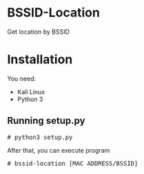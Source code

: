 # BSSID-Location
Get location by BSSID
# Installation
You need:
* Kali Linux
* Python 3
## Running setup.py
<pre># python3 setup.py</pre>
After that, you can execute program
<pre># bssid-location [MAC ADDRESS/BSSID]</pre>
